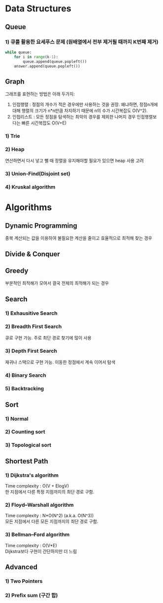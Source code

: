 # Data Structures

## Queue
### 1) 큐를 활용한 요세푸스 문제 (원배열에서 전부 제거될 때까지 K번째 제거)

```python
while queue:
    for i in range(k-1):
        queue.append(queue.popleft())
    answer.append(queue.popleft())
```

## Graph
그래프를 표현하는 방법은 아래 두가지:

1. 인접행렬 : 정점의 개수가 적은 경우에만 사용하는 것을 권장. 왜냐하면, 정점n개에 대해 행렬의 크기가 n\*n만큼 차지하기 때문에 n의 수가 시간복잡도 O(V^2).
2. 인접리스트 : 모든 정점을 탐색하는 최악의 경우를 제외한 나머지 경우 인접행렬보다는 빠른 시간복잡도 O(V+E)

### 1) Trie
### 2) Heap
연산하면서 다시 넣고 뺄 때 정렬을 유지해야할 필요가 있으면 heap 사용 고려

### 3) Union-Find(Disjoint set)
### 4) Kruskal algorithm

# Algorithms
## Dynamic Programming
중복 계산되는 값을 이용하여 불필요한 계산을 줄이고 효율적으로 최적해 찾는 경우

## Divide & Conquer

## Greedy

부분적인 최적해가 모여서 결국 전체의 최적해가 되는 경우

## Search

### 1) Exhausitive Search
### 2) Breadth First Search
큐로 구현 가능. 주로 최단 경로 찾기에 많이 사용

### 3) Depth First Search
재귀나 스택으로 구현 가능. 이동한 정점에서 계속 이어서 탐색

### 4) Binary Search

### 5) Backtracking

## Sort

### 1) Normal

### 2) Counting sort

### 3) Topological sort

## Shortest Path

### 1) Dijkstra's algorithm
Time complexity : O(V + ElogV)  
한 지점에서 다른 특정 지점까지의 최단 경로 구함.

### 2) Floyd–Warshall algorithm
Time complexity : N\*O(N^2) (a.k.a. O(N^3))  
모든 지점에서 다른 모든 지점까지의 최단 경로 구함.

### 3) Bellman–Ford algorithm

Time complexity : O(V\*E)  
Dijkstra보다 구현이 간단하지만 더 느림

## Advanced

### 1) Two Pointers

### 2) Prefix sum (구간 합)
